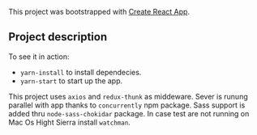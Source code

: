 This project was bootstrapped with [Create React App](https://github.com/facebookincubator/create-react-app).


## Project description

To see it in action:

* `yarn-install` to install dependecies.
* `yarn-start` to start up the app.

This project uses `axios` and `redux-thunk` as middeware. Sever is runung parallel with app thanks to `concurrently` npm package. Sass support is added thru `node-sass-chokidar` package.
In case test are not running on Mac Os Hight Sierra install `watchman`.
